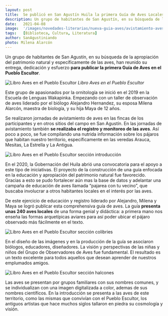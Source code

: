 ```yaml
---
layout: post
title:  Se publicó en San Agustín Huila la primera Guía de Aves Locales
description: Un grupo de habitantes de San Agustín, en su búsqueda de la apropiación del patrimonio natural y específicamente de las aves, han reunido su entrega, dedicación y esfuerzo para publicar la primera Guía de Aves en el Pueblo Escultor.
date:   2021-04-08
image:  '/images/novedades-literarias/nueva-guia-aves/avistamiento-aves.webp'
tags:   [Biblioteca, Cultura, Literatura]
author: SanAgustiniando
photo: Milena Alarcón
---
```

Un grupo de habitantes de San Agustín, en su búsqueda de la apropiación del patrimonio natural y específicamente de las aves, han reunido su entrega, dedicación y esfuerzo **para publicar la primera Guía de Aves en el Pueblo Escultor**.

![Libro Aves en el Pueblo Escultor]({{site.baseurl}}/images/novedades-literarias/nueva-guia-aves/aves-en-el-pueblo-escultor.webp "Libro Aves en el Pueblo Escultor")
*Libro Aves en el Pueblo Escultor*

Este grupo de apasionados por la ornitología se inició en el 2019 en la Escuela de Lenguas Wakapinka. Empezando con un taller de observación de aves liderado por el biólogo Alejandro Hernandez, su esposa Milena Alarcón, maestra de biología, y su hija Maya de 12 años.

Se realizaron jornadas de avistamiento de aves en las fincas de los participantes y en otros sitios del campo en San Agustín. En las jornadas de avistamiento también **se realizaba el registro y monitoreo de las aves**. Así poco a poco, se fue compilando una nutrida información sobre los pájaros que habitan nuestro territorio, específicamente en las veredas Arauca, Mesitas, La Estrella y La Antigua.

![Libro Aves en el Pueblo Escultor sección introducción]({{site.baseurl}}/images/novedades-literarias/nueva-guia-aves/libro-introduccion.webp "Libro Aves en el Pueblo Escultor introducción")

En el 2020, la Gobernación del Huila abrió una convocatoria para el apoyo a este tipo de iniciativas. El proyecto de la construcción de una guía enfocada en la educación y apropiación del patrimonio natural fue favorecido. Gracias a esto se pudo fortalecer aún mas la base de datos y adelantar una campaña de educación de aves llamada “pajarea con tu vecino”, que buscaba involucrar a otros habitantes locales en el interés por las aves.

De este ejercicio de educación y registro liderado por Alejandro, Milena y Maya se logró publicar esta comprehensiva guía de aves. La guía **presenta unas 240 aves locales** de una forma genial y didáctica: a primera mano nos enseña las formas arquetípicas aviares para así poder ubicar el pájaro observado más fácilmente en el texto.

![Libro Aves en el Pueblo Escultor sección colibries]({{site.baseurl}}/images/novedades-literarias/nueva-guia-aves/libro-2.webp "Libro Aves en el Pueblo Escultor colibries")

En el diseño de las imágenes y en la producción de la guía se asociaron biólogos, educadores, diseñadores. La visión y perspectivas de las niñas y niños del Grupo de Observadores de Aves fue fundamental. El resultado es un texto excelente para todos aquellos que desean aprender de nuestros emplumados amigos.

![Libro Aves en el Pueblo Escultor sección halcones]({{site.baseurl}}/images/novedades-literarias/nueva-guia-aves/libro-1.webp "Libro Aves en el Pueblo Escultor Halcones")

Las aves se presentan por grupos familiares con sus nombres comunes, y se individualizan con una imagen digitalizada a color, ademas de sus nombres científicos. En la introducción se presenta a las aves de este territorio, como las mismas que convivían con el Pueblo Escultor, los antiguos artistas que hace muchos siglos tallaron en piedra su cosmología y visión.
